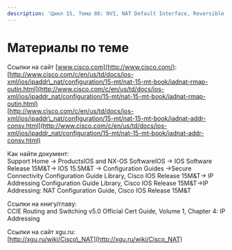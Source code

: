 ```yaml
---
description: 'Цикл 15, Тема 86: NVI, NAT Default Interface, Reversible NAT'
---
```


# Материалы по теме

Ссылки на сайт [www.cisco.com](http://www.cisco.com/):  
[http://www.cisco.com/c/en/us/td/docs/ios-xml/ios/ipaddr\_nat/configuration/15-mt/nat-15-mt-book/iadnat-rmap-outin.html](http://www.cisco.com/c/en/us/td/docs/ios-xml/ios/ipaddr_nat/configuration/15-mt/nat-15-mt-book/iadnat-rmap-outin.html)  
[http://www.cisco.com/c/en/us/td/docs/ios-xml/ios/ipaddr\_nat/configuration/15-mt/nat-15-mt-book/iadnat-addr-consv.html](http://www.cisco.com/c/en/us/td/docs/ios-xml/ios/ipaddr_nat/configuration/15-mt/nat-15-mt-book/iadnat-addr-consv.html)

Как найти документ:  
Support Home → ProductsIOS and NX-OS SoftwareIOS → IOS Software Release 15M&T→ IOS 15.5M&T → Configuration Guides →Secure Connectivity Configuration Guide Library, Cisco IOS Release 15M&T→ IP Addressing Configuration Guide Library, Cisco IOS Release 15M&T→IP Addressing: NAT Configuration Guide, Cisco IOS Release 15M&T

Ссылки на книгу/главу:  
CCIE Routing and Switching v5.0 Official Cert Guide, Volume 1, Chapter 4: IP Addressing

Ссылки на сайт xgu.ru:  
[http://xgu.ru/wiki/Cisco\_NAT](http://xgu.ru/wiki/Cisco_NAT)

